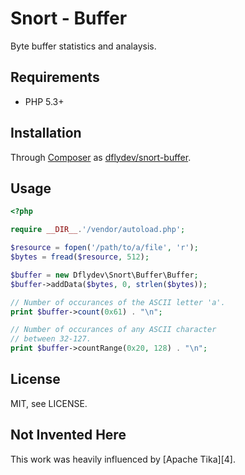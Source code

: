 Snort - Buffer
==============

Byte buffer statistics and analaysis.


Requirements
------------

 * PHP 5.3+


Installation
------------

Through [Composer][1] as [dflydev/snort-buffer][2].


Usage
-----

```php
<?php

require __DIR__.'/vendor/autoload.php';

$resource = fopen('/path/to/a/file', 'r');
$bytes = fread($resource, 512);

$buffer = new Dflydev\Snort\Buffer\Buffer;
$buffer->addData($bytes, 0, strlen($bytes));

// Number of occurances of the ASCII letter 'a'.
print $buffer->count(0x61) . "\n";

// Number of occurances of any ASCII character
// between 32-127.
print $buffer->countRange(0x20, 128) . "\n";
```


License
-------

MIT, see LICENSE.


Not Invented Here
-----------------

This work was heavily influenced by [Apache Tika][4].


[1]: http://getcomposer.org
[2]: https://packagist.org/packages/dflydev/snort
[3]: http://tika.apache.org
